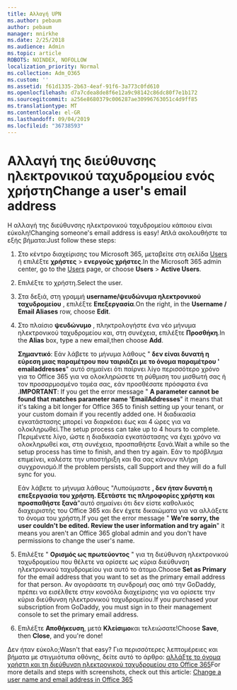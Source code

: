 ```yaml
---
title: Αλλαγή UPN
ms.author: pebaum
author: pebaum
manager: mnirkhe
ms.date: 2/25/2018
ms.audience: Admin
ms.topic: article
ROBOTS: NOINDEX, NOFOLLOW
localization_priority: Normal
ms.collection: Adm_O365
ms.custom: ''
ms.assetid: f61d1335-2b63-4eaf-91f6-3a773c0fd610
ms.openlocfilehash: d7a7cdea8de8f6e12a9c98142c86dc80f7e1b172
ms.sourcegitcommit: a256e8680379c006287ae30996763051c4d9ff85
ms.translationtype: MT
ms.contentlocale: el-GR
ms.lasthandoff: 09/04/2019
ms.locfileid: "36738593"
---
```

# <a name="change-a-users-email-address"></a><span data-ttu-id="b5099-102">Αλλαγή της διεύθυνσης ηλεκτρονικού ταχυδρομείου ενός χρήστη</span><span class="sxs-lookup"><span data-stu-id="b5099-102">Change a user's email address</span></span>

<span data-ttu-id="b5099-103">Η αλλαγή της διεύθυνσης ηλεκτρονικού ταχυδρομείου κάποιου είναι εύκολη!</span><span class="sxs-lookup"><span data-stu-id="b5099-103">Changing someone's email address is easy!</span></span> <span data-ttu-id="b5099-104">Απλά ακολουθήστε τα εξής βήματα:</span><span class="sxs-lookup"><span data-stu-id="b5099-104">Just follow these steps:</span></span>
  
1. <span data-ttu-id="b5099-105">Στο κέντρο διαχείρισης του Microsoft 365, μεταβείτε στη σελίδα [Users](https://go.microsoft.com/fwlink/p/?linkid=834822) ή επιλέξτε **χρήστες** \> **ενεργούς χρήστες**.</span><span class="sxs-lookup"><span data-stu-id="b5099-105">In the Microsoft 365 admin center, go to the [Users](https://go.microsoft.com/fwlink/p/?linkid=834822) page, or choose **Users** \> **Active Users**.</span></span>
    
2. <span data-ttu-id="b5099-106">Επιλέξτε το χρήστη.</span><span class="sxs-lookup"><span data-stu-id="b5099-106">Select the user.</span></span>
    
3. <span data-ttu-id="b5099-107">Στα δεξιά, στη γραμμή **username/ψευδώνυμα ηλεκτρονικού ταχυδρομείου** , επιλέξτε **Επεξεργασία**.</span><span class="sxs-lookup"><span data-stu-id="b5099-107">On the right, in the **Username / Email Aliases** row, choose **Edit**.</span></span>
    
4. <span data-ttu-id="b5099-108">Στο πλαίσιο **ψευδώνυμο** , πληκτρολογήστε ένα νέο μήνυμα ηλεκτρονικού ταχυδρομείου και, στη συνέχεια, επιλέξτε **Προσθήκη**.</span><span class="sxs-lookup"><span data-stu-id="b5099-108">In the **Alias** box, type a new email,then choose **Add**.</span></span>
    
    <span data-ttu-id="b5099-109">**Σημαντικό**: Εάν λάβετε το μήνυμα λάθους " **δεν είναι δυνατή η εύρεση μιας παραμέτρου που ταιριάζει με το όνομα παραμέτρου ' emailaddresses**" αυτό σημαίνει ότι παίρνει λίγο περισσότερο χρόνο για το Office 365 για να ολοκληρώσετε τη ρύθμιση του μισθωτή σας ή τον προσαρμοσμένο τομέα σας, εάν προσθέσατε πρόσφατα ένα .</span><span class="sxs-lookup"><span data-stu-id="b5099-109">**IMPORTANT**: If you get the error message " **A parameter cannot be found that matches parameter name 'EmailAddresses**" it means that it's taking a bit longer for Office 365 to finish setting up your tenant, or your custom domain if you recently added one.</span></span> <span data-ttu-id="b5099-110">Η διαδικασία εγκατάστασης μπορεί να διαρκέσει έως και 4 ώρες για να ολοκληρωθεί.</span><span class="sxs-lookup"><span data-stu-id="b5099-110">The setup process can take up to 4 hours to complete.</span></span> <span data-ttu-id="b5099-111">Περιμένετε λίγο, ώστε η διαδικασία εγκατάστασης να έχει χρόνο να ολοκληρωθεί και, στη συνέχεια, προσπαθήστε ξανά.</span><span class="sxs-lookup"><span data-stu-id="b5099-111">Wait a while so the setup process has time to finish, and then try again.</span></span> <span data-ttu-id="b5099-112">Εάν το πρόβλημα επιμείνει, καλέστε την υποστήριξη και θα σας κάνουν πλήρη συγχρονισμό.</span><span class="sxs-lookup"><span data-stu-id="b5099-112">If the problem persists, call Support and they will do a full sync for you.</span></span>
    
    <span data-ttu-id="b5099-113">Εάν λάβετε το μήνυμα λάθους "Λυπούμαστε **, δεν ήταν δυνατή η επεξεργασία του χρήστη. Εξετάστε τις πληροφορίες χρήστη και προσπαθήστε ξανά**"αυτό σημαίνει ότι δεν είστε καθολικός διαχειριστής του Office 365 και δεν έχετε δικαιώματα για να αλλάξετε το όνομα του χρήστη.</span><span class="sxs-lookup"><span data-stu-id="b5099-113">If you get the error message " **We're sorry, the user couldn't be edited. Review the user information and try again**" it means you aren't an Office 365 global admin and you don't have permissions to change the user's name.</span></span>
    
5. <span data-ttu-id="b5099-114">Επιλέξτε " **Ορισμός ως πρωτεύοντος** " για τη διεύθυνση ηλεκτρονικού ταχυδρομείου που θέλετε να ορίσετε ως κύρια διεύθυνση ηλεκτρονικού ταχυδρομείου για αυτό το άτομο.</span><span class="sxs-lookup"><span data-stu-id="b5099-114">Choose **Set as Primary** for the email address that you want to set as the primary email address for that person.</span></span> <span data-ttu-id="b5099-115">Αν αγοράσατε τη συνδρομή σας από την GoDaddy, πρέπει να εισέλθετε στην κονσόλα διαχείρισης για να ορίσετε την κύρια διεύθυνση ηλεκτρονικού ταχυδρομείου.</span><span class="sxs-lookup"><span data-stu-id="b5099-115">If you purchased your subscription from GoDaddy, you must sign in to their management console to set the primary email address.</span></span> 
    
6. <span data-ttu-id="b5099-116">Επιλέξτε **Αποθήκευση**, μετά **Κλείσιμο**και τελειώσατε!</span><span class="sxs-lookup"><span data-stu-id="b5099-116">Choose **Save**, then **Close**, and you're done!</span></span>
    
<span data-ttu-id="b5099-117">Δεν ήταν εύκολο;</span><span class="sxs-lookup"><span data-stu-id="b5099-117">Wasn't that easy?</span></span> <span data-ttu-id="b5099-118">Για περισσότερες λεπτομέρειες και βήματα με στιγμιότυπα οθόνης, δείτε αυτό το άρθρο: [αλλάξτε το όνομα χρήστη και τη διεύθυνση ηλεκτρονικού ταχυδρομείου στο Office 365](https://docs.microsoft.com/office365/admin/add-users/change-a-user-name-and-email-address)</span><span class="sxs-lookup"><span data-stu-id="b5099-118">For more details and steps with screenshots, check out this article: [Change a user name and email address in Office 365](https://docs.microsoft.com/office365/admin/add-users/change-a-user-name-and-email-address)</span></span>
  


